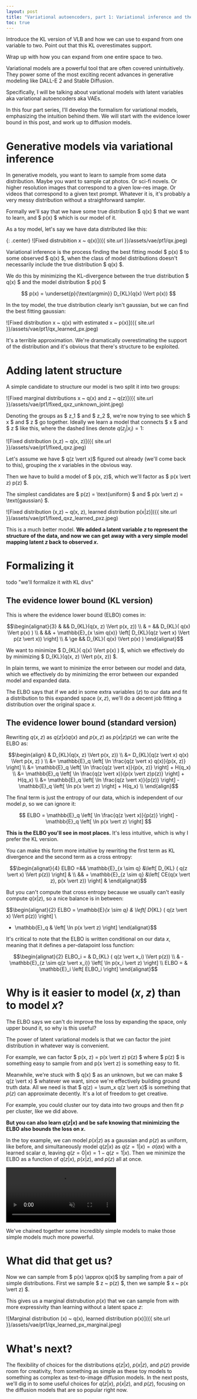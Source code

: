 ```yaml
---
layout: post
title: "Variational autoencoders, part 1: Variational inference and the evidence lower bound"
toc: true
---
```


Introduce the KL version of VLB and how we can use to expand from one variable to two.
Point out that this KL overestimates support.

Wrap up with how you can expand from one entire space to two.


Variational models are a powerful tool that are often covered unintuitively.
They power some of the most exciting recent advances in generative modeling like DALL-E 2 and Stable Diffusion.

Specifically, I will be talking about variational models with latent variables aka variational autoencoders aka VAEs.

In this four part series, I'll develop the formalism for variational models, emphasizing the intuition behind them.
We will start with the evidence lower bound in this post, and work up to diffusion models.

# Generative models via variational inference

In generative models, you want to learn to sample from some data distribution. Maybe you want to sample cat photos.
Or sci-fi novels. Or higher resolution images that correspond to a given low-res image. Or videos that correspond
to a given text prompt. Whatever it is, it's probably a very messy distribution without a straighforward sampler.

Formally we'll say that we have some true distribution $ q(x) $ that we want to learn, and $ p(x) $ which is our
model of it.

As a toy model, let's say we have data distributed like this:

{: .center}
![Fixed distrubition x ~ q(x)]({{ site.url }}/assets/vae/pt1/qx.jpeg)

Variational inference is the process finding the best fitting model $ p(x) $ to some observed $ q(x) $, when the class of
model distributions doesn't necessarily include the true distribution $ q(x) $.

We do this by minimizing the KL-divergence between the true distribution $ q(x) $ and the model distribution $ p(x) $

$$ p(x) = \underset{p}{\text{argmin}} D_{KL}(q(x) \Vert p(x)) $$

In the toy model, the true distribution clearly isn't gaussian, but we can find the best fitting gaussian:

![Fixed distribution x ~ q(x) with estimated x ~ p(x)]({{ site.url }}/assets/vae/pt1/qx_learned_px.jpeg)

It's a terrible approximation. We're dramatically overestimating the support of the distribution and it's obvious that
there's structure to be exploited.

# Adding latent structure

A simple candidate to structure our model is two split it into two groups:

![Fixed marginal distributions x ~ q(x) and z ~ q(z)]({{ site.url }}/assets/vae/pt1/fixed_qxz_unknown_joint.jpeg)

Denoting the groups as $ z_1 $ and $ z_2 $, we're now trying to see which $ x $ and $ z $ go together.
Ideally we learn a model that connects $ x $ and $ z $ like this, where the dashed lines denote $q(z_j \vert x_i)=1$:

![Fixed distribution (x,z) ~ q(x, z)]({{ site.url }}/assets/vae/pt1/fixed_qxz.jpeg)

Let's assume we have $ q(z \vert x)$ figured out already (we'll come back to this), grouping the $x$ variables in the
obvious way.

Then we have to build a model of $ p(x, z)$, which we'll factor as $ p(x \vert z) p(z) $.

The simplest candidates are $ p(z) = \text{uniform} $ and $ p(x \vert z) = \text{gaussian} $.

![Fixed distribution (x,z) ~ q(x, z), learned distribution p(x\|z)]({{ site.url }}/assets/vae/pt1/fixed_qxz_learned_pxz.jpeg)

This is a much better model. **We added a latent variable $z$ to represent the structure of the data, and now
we can get away with a very simple model mapping latent $z$ back to observed $x$.**

# Formalizing it

todo "we'll formalize it with KL divs"

## The evidence lower bound (KL version)

This is where the evidence lower bound (ELBO) comes in:

$$\begin{alignat}{3}
&     && D_{KL}(q(x, z) \Vert p(x, z)) \\
& =   && D_{KL}( q(x) \Vert p(x) ) \\
&     && + \mathbb{E}_{x \sim q(x)} \left[ D_{KL}(q(z \vert x) \Vert p(z \vert x)) \right] \\
& \ge && D_{KL}( q(x) \Vert p(x) )
\end{alignat}$$

We want to minimize $ D_{KL}( q(x) \Vert p(x) ) $, which we effectively do by minimizing
$ D_{KL}(q(x, z) \Vert p(x, z)) $.

In plain terms, we want to minimize the error between our model and data,
which we effectively do by minimizing the error between our expanded model and expanded data.

The ELBO says that if we add in some extra variables $(z)$ to our data and fit a distribution to this expanded space $(x,z)$,
we'll do a decent job fitting a distribution over the original space $x$.

## The evidence lower bound (standard version)

Rewriting $q(x, z)$ as $q(z \vert x)q(x)$ and $p(x, z)$ as $p(x \vert z)p(z)$ we can write the ELBO as:

$$\begin{align}
& D_{KL}(q(x, z) \Vert p(x, z)) \\
&= D_{KL}[q(z \vert x) q(x) \Vert p(x, z) ) \\
&= \mathbb{E}_q \left[ \ln \frac{q(z \vert x) q(x)}{p(x, z)} \right] \\
&= \mathbb{E}_q \left[ \ln \frac{q(z \vert x)}{p(x, z)} \right] + H(q_x) \\
&= \mathbb{E}_q \left[ \ln \frac{q(z \vert x)}{p(x \vert z)p(z)} \right] + H(q_x) \\
&= \mathbb{E}_q \left[ \ln \frac{q(z \vert x)}{p(z)} \right] - \mathbb{E}_q \left[ \ln p(x \vert z) \right] + H(q_x) \\
\end{align}$$

The final term is just the entropy of our data, which is independent of our model $p$, so we can ignore it:

$$ ELBO =  \mathbb{E}_q \left[ \ln \frac{q(z \vert x)}{p(z)} \right] - \mathbb{E}_q \left[ \ln p(x \vert z) \right] $$

**This is the ELBO you'll see in most places.** It's less intuitive, which is why I prefer the KL version.

You can make this form more intuitive by rewriting the first term as KL divergence and the second term as a cross entropy:

$$\begin{alignat}{4}
ELBO =&&  \mathbb{E}_{x \sim q} &\left[ D_{KL} ( q(z \vert x) \Vert p(z)) \right] & \\
  && + \mathbb{E}_{z \sim q} &\left[ CE(q(x \vert z),  p(x \vert z)) \right] &
\end{alignat}$$

But you can't compute that cross entropy because we usually can't easily compute $q(x \vert z)$, so a nice balance is in
between:

$$\begin{alignat}{2}
ELBO = \mathbb{E}_{x \sim q} & \left[ D_{KL} ( q(z \vert x) \Vert p(z)) \right] \\
  - \mathbb{E}_q & \left[ \ln p(x \vert z) \right] 
\end{alignat}$$

It's critical to note that the ELBO is written conditional on our data $x$, meaning that it defines a per-datapoint loss
function:

$$\begin{alignat}{2}
ELBO_i = & D_{KL} ( q(z \vert x_i) \Vert p(z)) \\ 
         & - \mathbb{E}_{z \sim q(z \vert x_i)} \left[ \ln p(x_i \vert z) \right] \\
ELBO =   & \mathbb{E}_i \left[ ELBO_i \right]
\end{alignat}$$

# Why is it easier to model $(x, z)$ than to model $x$?

The ELBO says we can't do improve the loss by expanding the space, only upper bound it, so why is this useful?

The power of latent variational models is that we can factor the joint distribution in whatever way is convenient.

For example, we can factor $ p(x, z) = p(x \vert z) p(z) $ where $ p(z) $ is something easy to sample from and
p(x \vert z) is something easy to fit.

Meanwhile, we're stuck with $ q(x) $ as an unknown, but we can make $ q(z \vert x) $ whatever we want, since we're
effectively building ground truth data. All we need is that $ q(z) = \sum_x q(z \vert x)$ is something that $p(z)$
can approximate decently. It's a lot of freedom to get creative.

For example, you could cluster our toy data into two groups and then fit $p$ per cluster, like we did above.

**But you can also learn $q(z \vert x)$ and be safe knowing that minimizing the ELBO also bounds the loss on $x$.**

In the toy example, we can model $p(x \vert z)$ as a gaussian and $p(z)$ as uniform, like before, and simultaneously
model $q(z \vert x)$ as $q(z=1 \vert x) = \sigma(a x)$ with a learned scalar $a$, leaving $q(z=0 \vert x) = 1-q(z=1 \vert x)$.
Then we minimize the ELBO as a function of $q(z \vert x)$, $p(x \vert z)$, and $p(z)$ all at once.

<video muted autoplay loop controls title="Fixed distribution x ~ q(x), learned distributions q(z|x) and p(x|z)">
    <source src="{{ site.url }}/assets/vae/pt1/learned_qxz_learned_pxz_training.mp4" type="video/mp4">
</video>

We've chained together some incredibly simple models to make those simple models much more powerful.

# What did that get us?

Now we can sample from $ p(x) \approx q(x)$ by sampling from a pair of simple distributions. First we sample
$ z ~ p(z) $, then we sample $ x ~ p(x \vert z) $.

This gives us a marginal distrubution $p(x)$ that we can sample from with more expressivity than learning
without a latent space $z$:

![Marginal distribution (x) ~ q(x), learned distribution p(x)]({{ site.url }}/assets/vae/pt1/qx_learned_px_marginal.jpeg)

# What's next?

The flexibility of choices for the distributions $q(z \vert x)$, $p(x \vert z)$, and $p(z)$ provide room for creativity,
from something as simple as these toy models to something as complex as text-to-image diffusion models. In the next
posts, we'll dig in to some useful choices for $q(z \vert x)$, $p(x \vert z)$, and $p(z)$, focusing on the diffusion
models that are so popular right now.
